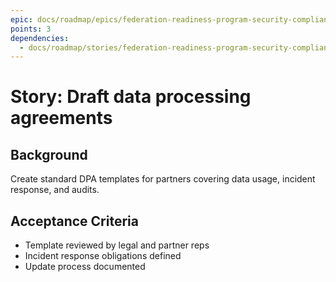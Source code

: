 ```yaml
---
epic: docs/roadmap/epics/federation-readiness-program-security-compliance.md
points: 3
dependencies:
  - docs/roadmap/stories/federation-readiness-program-security-compliance-02-control-matrix.md
---
```

# Story: Draft data processing agreements

## Background
Create standard DPA templates for partners covering data usage, incident response, and audits.

## Acceptance Criteria
- Template reviewed by legal and partner reps
- Incident response obligations defined
- Update process documented
